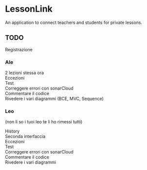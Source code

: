 # LessonLink

An application to connect teachers and students for private lessons.






## TODO

Registrazione

### Ale
2 lezioni stessa ora\
Eccezioni\
Test\
Correggere errori con sonarCloud\
Commentare il codice\
Rivedere i vari diagrammi (BCE, MVC, Sequence)

### Leo
(non li so i tuoi leo te li ho rimessi tutti)

History\
Seconda interfaccia\
Eccezioni\
Test\
Correggere errori con sonarCloud\
Commentare il codice\
Rivedere i vari diagrammi
